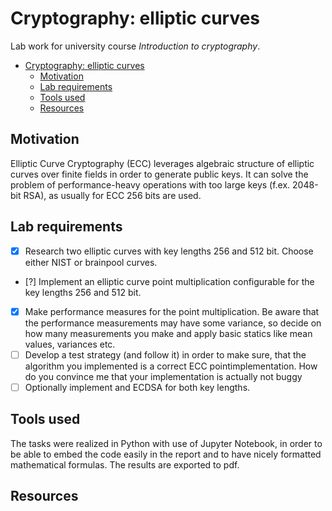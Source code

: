 # Cryptography: elliptic curves

Lab work for university course _Introduction to cryptography_.

<!-- TOC -->

- [Cryptography: elliptic curves](#cryptography-elliptic-curves)
  - [Motivation](#motivation)
  - [Lab requirements](#lab-requirements)
  - [Tools used](#tools-used)
  - [Resources](#resources)

<!-- /TOC -->

## Motivation

Elliptic Curve Cryptography (ECC) leverages algebraic structure of elliptic curves over finite fields in order to generate public keys. It can solve the problem of performance-heavy operations with too large keys (f.ex. 2048-bit RSA), as usually for ECC 256 bits are used.

## Lab requirements

- [x] Research two elliptic curves with key lengths 256 and 512 bit. Choose either NIST or brainpool curves.
- [?] Implement an elliptic curve point multiplication configurable for the key lengths 256 and 512 bit.
- [x] Make performance measures for the point multiplication. Be aware that the performance measurements may have some variance, so decide on how many measurements you make and apply basic statics like mean values, variances etc.
- [ ] Develop a test strategy (and follow it) in order to make sure, that the algorithm you implemented is a correct ECC pointimplementation. How do you convince me that your implementation is actually not buggy
- [ ] Optionally implement and ECDSA for both key lengths.

## Tools used

The tasks were realized in Python with use of Jupyter Notebook, in order to be able to embed the code easily in the report and to have nicely formatted mathematical formulas. The results are exported to pdf.

## Resources
